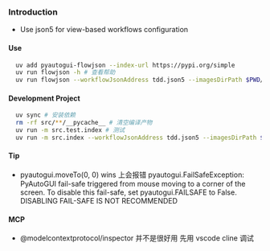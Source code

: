 ### Introduction

- Use json5 for view-based workflows configuration

#### Use

```sh
  uv add pyautogui-flowjson --index-url https://pypi.org/simple
  uv run flowjson -h # 查看帮助
  uv run flowjson --workflowJsonAddress tdd.json5 --imagesDirPath $PWD/src/common/images/tdd --isDebug # vscode 示例
```

#### Development Project

```sh
  uv sync # 安装依赖
  rm -rf src/**/__pycache__ # 清空编译产物
  uv run -m src.test.index # 测试
  uv run -m src.index --workflowJsonAddress tdd.json5 --imagesDirPath $PWD/src/common/images/tdd --isDebug # vscode 示例
```

#### Tip

- pyautogui.moveTo(0, 0) wins 上会报错 pyautogui.FailSafeException: PyAutoGUI fail-safe triggered from mouse moving to a corner of the screen. To disable this fail-safe, set pyautogui.FAILSAFE to False. DISABLING FAIL-SAFE IS NOT RECOMMENDED

#### MCP

- @modelcontextprotocol/inspector 并不是很好用 先用 vscode cline 调试
